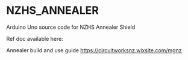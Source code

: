 # NZHS_ANNEALER
Arduino Uno source code for NZHS Annealer Shield

Ref doc available here:

Annealer build and use guide
https://circuitworksnz.wixsite.com/mgnz
